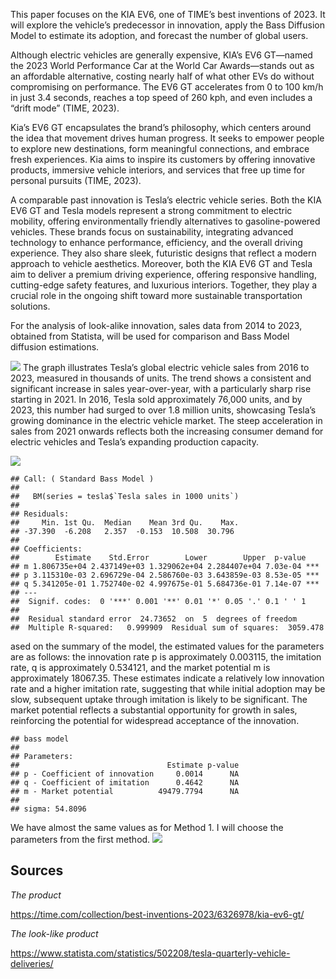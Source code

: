 This paper focuses on the KIA EV6, one of TIME’s best inventions of
2023. It will explore the vehicle’s predecessor in innovation, apply the
Bass Diffusion Model to estimate its adoption, and forecast the number
of global users.

Although electric vehicles are generally expensive, KIA’s EV6 GT—named
the 2023 World Performance Car at the World Car Awards—stands out as an
affordable alternative, costing nearly half of what other EVs do without
compromising on performance. The EV6 GT accelerates from 0 to 100 km/h
in just 3.4 seconds, reaches a top speed of 260 kph, and even includes a
“drift mode” (TIME, 2023).

Kia’s EV6 GT encapsulates the brand’s philosophy, which centers around
the idea that movement drives human progress. It seeks to empower people
to explore new destinations, form meaningful connections, and embrace
fresh experiences. Kia aims to inspire its customers by offering
innovative products, immersive vehicle interiors, and services that free
up time for personal pursuits (TIME, 2023).

A comparable past innovation is Tesla’s electric vehicle series. Both
the KIA EV6 GT and Tesla models represent a strong commitment to
electric mobility, offering environmentally friendly alternatives to
gasoline-powered vehicles. These brands focus on sustainability,
integrating advanced technology to enhance performance, efficiency, and
the overall driving experience. They also share sleek, futuristic
designs that reflect a modern approach to vehicle aesthetics. Moreover,
both the KIA EV6 GT and Tesla aim to deliver a premium driving
experience, offering responsive handling, cutting-edge safety features,
and luxurious interiors. Together, they play a crucial role in the
ongoing shift toward more sustainable transportation solutions.

For the analysis of look-alike innovation, sales data from 2014 to 2023,
obtained from Statista, will be used for comparison and Bass Model
diffusion estimations.

![](Bass-Model-Anna-Aghaloyan_files/figure-markdown_strict/unnamed-chunk-3-1.png)
The graph illustrates Tesla’s global electric vehicle sales from 2016 to
2023, measured in thousands of units. The trend shows a consistent and
significant increase in sales year-over-year, with a particularly sharp
rise starting in 2021. In 2016, Tesla sold approximately 76,000 units,
and by 2023, this number had surged to over 1.8 million units,
showcasing Tesla’s growing dominance in the electric vehicle market. The
steep acceleration in sales from 2021 onwards reflects both the
increasing consumer demand for electric vehicles and Tesla’s expanding
production capacity.

![](Bass-Model-Anna-Aghaloyan_files/figure-markdown_strict/unnamed-chunk-4-1.png)

    ## Call: ( Standard Bass Model )
    ## 
    ##   BM(series = tesla$`Tesla sales in 1000 units`)
    ## 
    ## Residuals:
    ##     Min. 1st Qu.  Median    Mean 3rd Qu.    Max. 
    ## -37.390  -6.208   2.357  -0.153  10.508  30.796 
    ## 
    ## Coefficients:
    ##        Estimate    Std.Error        Lower        Upper  p-value    
    ## m 1.806735e+04 2.437149e+03 1.329062e+04 2.284407e+04 7.03e-04 ***
    ## p 3.115310e-03 2.696729e-04 2.586760e-03 3.643859e-03 8.53e-05 ***
    ## q 5.341205e-01 1.752740e-02 4.997675e-01 5.684736e-01 7.14e-07 ***
    ## ---
    ##  Signif. codes:  0 '***' 0.001 '**' 0.01 '*' 0.05 '.' 0.1 ' ' 1
    ## 
    ##  Residual standard error  24.73652  on  5  degrees of freedom
    ##  Multiple R-squared:   0.999909  Residual sum of squares:  3059.478

ased on the summary of the model, the estimated values for the
parameters are as follows: the innovation rate p is approximately
0.003115, the imitation rate, q is approximately 0.534121, and the
market potential m is approximately 18067.35. These estimates indicate a
relatively low innovation rate and a higher imitation rate, suggesting
that while initial adoption may be slow, subsequent uptake through
imitation is likely to be significant. The market potential reflects a
substantial opportunity for growth in sales, reinforcing the potential
for widespread acceptance of the innovation.

    ## bass model
    ## 
    ## Parameters:
    ##                                 Estimate p-value
    ## p - Coefficient of innovation     0.0014      NA
    ## q - Coefficient of imitation      0.4642      NA
    ## m - Market potential          49479.7794      NA
    ## 
    ## sigma: 54.8096

We have almost the same values as for Method 1. I will choose the
parameters from the first method.
![](Bass-Model-Anna-Aghaloyan_files/figure-markdown_strict/unnamed-chunk-6-1.png)

## Sources 

*The product*

<https://time.com/collection/best-inventions-2023/6326978/kia-ev6-gt/>

*The look-like product*

<https://www.statista.com/statistics/502208/tesla-quarterly-vehicle-deliveries/>
